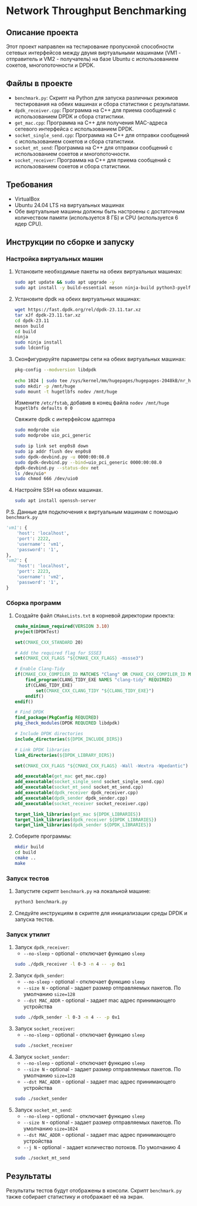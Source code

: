 # Network Throughput Benchmarking

## Описание проекта

Этот проект направлен на тестирование пропускной способности сетевых интерфейсов между двумя виртуальными машинами (VM1 - отправитель и VM2 - получатель) на базе Ubuntu с использованием сокетов, многопоточности и DPDK.

## Файлы в проекте

- `benchmark.py`: Скрипт на Python для запуска различных режимов тестирования на обеих машинах и сбора статистики с результатами.
- `dpdk_receiver.cpp`: Программа на C++ для приема сообщений с использованием DPDK и сбора статистики.
- `get_mac.cpp`: Программа на C++ для получения MAC-адреса сетевого интерфейса с использованием DPDK.
- `socket_single_send.cpp`: Программа на C++ для отправки сообщений с использованием сокетов и сбора статистики.
- `socket_mt_send`: Программа на C++ для отправки сообщений с использованием сокетов и многопоточности.
- `socket_receiver`: Программа на C++ для приема сообщений с использованием сокетов и сбора статистики.

## Требования

- VirtualBox
- Ubuntu 24.04 LTS на виртуальных машинах
- Обе виртуальные машины должны быть настроены с достаточным количеством памяти (используется 8 ГБ) и CPU (используется 6 ядер CPU).

## Инструкции по сборке и запуску

### Настройка виртуальных машин

1. Установите необходимые пакеты на обеих виртуальных машинах:
    ```sh
    sudo apt update && sudo apt upgrade -y
    sudo apt install -y build-essential meson ninja-build python3-pyelftools libnuma-dev python3-paramiko clang-tidy pkg-config cmake git openssh-server vim
    ```

2. Установите dpdk на обеих виртуальных машинах:
    ```sh
    wget https://fast.dpdk.org/rel/dpdk-23.11.tar.xz
    tar xJf dpdk-23.11.tar.xz
    cd dpdk-23.11
    meson build
    cd build
    ninja
    sudo ninja install
    sudo ldconfig
    ```
3. Сконфигурируйте параметры сети на обеих виртуальных машинах:
   ```sh
   pkg-config --modversion libdpdk
 
   echo 1024 | sudo tee /sys/kernel/mm/hugepages/hugepages-2048kB/nr_hugepages
   sudo mkdir -p /mnt/huge
   sudo mount -t hugetlbfs nodev /mnt/huge
   ```

   Измените `/etc/fstab`, добавив в конец файла `nodev /mnt/huge hugetlbfs defaults 0 0`
   
   Свяжите dpdk с интерфейсом адаптера
   ```sh
   sudo modprobe uio
   sudo modprobe uio_pci_generic
   
   sudo ip link set enp0s8 down
   sudo ip addr flush dev enp0s8
   sudo dpdk-devbind.py -u 0000:00:08.0
   sudo dpdk-devbind.py --bind=uio_pci_generic 0000:00:08.0
   dpdk-devbind.py --status-dev net
   ls /dev/uio* 
   sudo chmod 666 /dev/uio0
   ```

4. Настройте SSH на обеих машинах.
   ```sh
   sudo apt install openssh-server
   ```

P.S. Данные для подключения к виртуальным машинам с помощью `benchmark.py`
```py
'vm1': {
    'host': 'localhost',
    'port': 2222,
    'username': 'vm1',
    'password': '1',
},
'vm2': {
    'host': 'localhost',
    'port': 2223,
    'username': 'vm2',
    'password': '1',
}
```

### Сборка программ

1. Создайте файл `CMakeLists.txt` в корневой директории проекта:

    ```cmake
    cmake_minimum_required(VERSION 3.10)
    project(DPDKTest)

    set(CMAKE_CXX_STANDARD 20)

    # Add the required flag for SSSE3
    set(CMAKE_CXX_FLAGS "${CMAKE_CXX_FLAGS} -mssse3")

    # Enable Clang-Tidy
    if(CMAKE_CXX_COMPILER_ID MATCHES "Clang" OR CMAKE_CXX_COMPILER_ID MATCHES "GNU")
        find_program(CLANG_TIDY_EXE NAMES "clang-tidy" REQUIRED)
        if(CLANG_TIDY_EXE)
            set(CMAKE_CXX_CLANG_TIDY "${CLANG_TIDY_EXE}")
        endif()
    endif()

    # Find DPDK
    find_package(PkgConfig REQUIRED)
    pkg_check_modules(DPDK REQUIRED libdpdk)

    # Include DPDK directories
    include_directories(${DPDK_INCLUDE_DIRS})

    # Link DPDK libraries
    link_directories(${DPDK_LIBRARY_DIRS})

    set(CMAKE_CXX_FLAGS "${CMAKE_CXX_FLAGS} -Wall -Wextra -Wpedantic")

    add_executable(get_mac get_mac.cpp)
    add_executable(socket_single_send socket_single_send.cpp)
    add_executable(socket_mt_send socket_mt_send.cpp)
    add_executable(dpdk_receiver dpdk_receiver.cpp)
    add_executable(dpdk_sender dpdk_sender.cpp)
    add_executable(socket_receiver socket_receiver.cpp)

    target_link_libraries(get_mac ${DPDK_LIBRARIES})
    target_link_libraries(dpdk_receiver ${DPDK_LIBRARIES})
    target_link_libraries(dpdk_sender ${DPDK_LIBRARIES})
    ```

2. Соберите программы:
    ```sh
    mkdir build
    cd build
    cmake ..
    make
    ```

### Запуск тестов
1. Запустите скрипт `benchmark.py` на локальной машине:
    ```sh
    python3 benchmark.py
    ```

2. Следуйте инструкциям в скрипте для инициализации среды DPDK и запуска тестов.

### Запуск утилит
1. Запуск `dpdk_receiver`:
    - `--no-sleep` - optional - отключает функцию `sleep`
    ```sh
    sudo ./dpdk_receiver -l 0-3 -n 4 -- -p 0x1
    ```
2. Запуск `dpdk_sender`:
    - `--no-sleep` - optional - отключает функцию `sleep`
    - `--size N` - optional - задает размер отправляемых пакетов. По умолчанию `size=128`
    - `--dst MAC_ADDR` - optional - задает mac адрес принимающего устройства
    ```sh
    sudo ./dpdk_sender -l 0-3 -n 4 -- -p 0x1
    ```
3. Запуск `socket_receiver`:
    - `--no-sleep` - optional - отключает функцию `sleep`
    ```sh
    sudo ./socket_receiver
    ```
3. Запуск `socket_sender`:
    - `--no-sleep` - optional - отключает функцию `sleep`
    - `--size N` - optional - задает размер отправляемых пакетов. По умолчанию `size=128`
    - `--dst MAC_ADDR` - optional - задает mac адрес принимающего устройства
    ```sh
    sudo ./socket_sender
    ```
3. Запуск `socket_mt_send`:
    - `--no-sleep` - optional - отключает функцию `sleep`
    - `--size N` - optional - задает размер отправляемых пакетов. По умолчанию `size=1024`
    - `--dst MAC_ADDR` - optional - задает mac адрес принимающего устройства
    - `--j N` - optional - задает количество потоков. По умолчанию 4
    ```sh
    sudo ./socket_mt_send
    ```

## Результаты

Результаты тестов будут отображены в консоли. Скрипт `benchmark.py` также собирает статистику и отображает её на экран.


